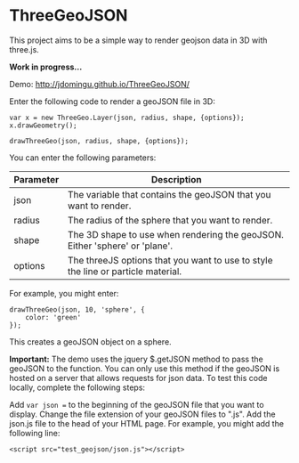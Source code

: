 ThreeGeoJSON
=======================

This project aims to be a simple way to render geojson data in 3D with three.js.

**Work in progress...**

Demo:
http://jdomingu.github.io/ThreeGeoJSON/

Enter the following code to render a geoJSON file in 3D:
```
var x = new ThreeGeo.Layer(json, radius, shape, {options});
x.drawGeometry();

drawThreeGeo(json, radius, shape, {options});   
```
You can enter the following parameters: 

| Parameter | Description |
| ------------- | ----------- |
| json | The variable that contains the geoJSON that you want to render. |
| radius | The radius of the sphere that you want to render. |
| shape | The 3D shape to use when rendering the geoJSON. Either 'sphere' or 'plane'. |
| options | The threeJS options that you want to use to style the line or particle material. |

For example, you might enter:
```
drawThreeGeo(json, 10, 'sphere', {
    color: 'green'
}); 
```

This creates a geoJSON object on a sphere. 

**Important:**
The demo uses the jquery $.getJSON method to pass the geoJSON to the function. You can only use this method if the geoJSON is hosted on a server that allows requests for json data. To test this code locally, complete the following steps: 

Add ```var json =``` to the beginning of the geoJSON file that you want to display.
Change the file extension of your geoJSON files to ".js".
Add the json.js file to the head of your HTML page. For example, you might add the following line:
```
<script src="test_geojson/json.js"></script>
```


